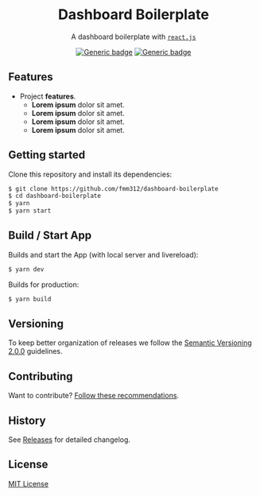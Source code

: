 <h1 align="center">Dashboard Boilerplate</h1>
  
<div align="center">

A dashboard boilerplate with [`react.js`]()

[![Generic badge](https://img.shields.io/badge/License-MIT-red.svg)]()
[![Generic badge](https://img.shields.io/badge/Version-1.0.0-red.svg)]()

</div>

## Features

- Project **features**.
  - **Lorem ipsum** dolor sit amet.
  - **Lorem ipsum** dolor sit amet.
  - **Lorem ipsum** dolor sit amet.
  - **Lorem ipsum** dolor sit amet.

## Getting started

Clone this repository and install its dependencies:

```sh
$ git clone https://github.com/fmm312/dashboard-boilerplate
$ cd dashboard-boilerplate
$ yarn
$ yarn start
```

## Build / Start App

Builds and start the App (with local server and livereload):

```sh
$ yarn dev
```

Builds for production:

```sh
$ yarn build
```

## Versioning

To keep better organization of releases we follow the [Semantic Versioning 2.0.0](http://semver.org/) guidelines.

## Contributing

Want to contribute? [Follow these recommendations]().

## History

See [Releases]() for detailed changelog.

## License
[MIT License]()
